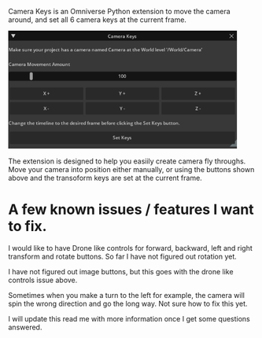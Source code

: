 Camera Keys is an Omniverse Python extension to move the camera around, and set all 6 camera keys at the current frame.

<img src=https://github.com/DataJuggler/SharedRepo/blob/master/Shared/Images/CameraKeys.png width=465 height=240>

The extension is designed to help you easiily create camera fly throughs. Move your camera into position either manually, or using the buttons shown above and the transoform keys are set at the current frame.

# A few known issues / features I want to fix.

I would like to have Drone like controls for forward, backward, left and right transform and rotate buttons. So far I have not figured out rotation yet.

I have not figured out image buttons, but this goes with the drone like controls issue above.

Sometimes when you make a turn to the left for example, the camera will spin the wrong direction and go the long way. Not sure how to fix this yet.

I will update this read me with more information once I get some questions answered.



